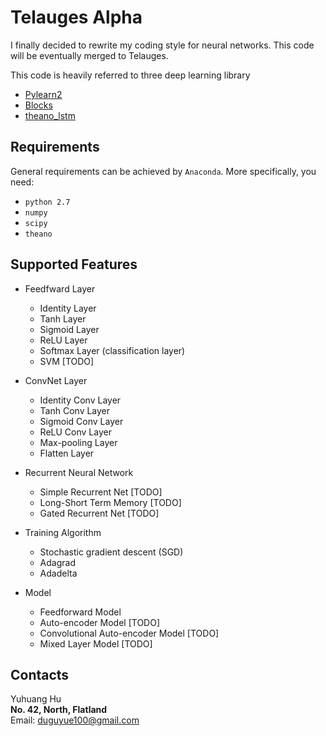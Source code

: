 # Telauges Alpha

I finally decided to rewrite my coding style for neural networks. This code will be eventually merged to Telauges.

This code is heavily referred to three deep learning library

+ [Pylearn2](https://github.com/lisa-lab/pylearn2)
+ [Blocks](https://github.com/mila-udem/blocks)
+ [theano_lstm](https://github.com/JonathanRaiman/theano_lstm)

## Requirements

General requirements can be achieved by `Anaconda`. More specifically, you need:

+ `python 2.7`
+ `numpy`
+ `scipy`
+ `theano`

## Supported Features

+ Feedfward Layer
   + Identity Layer
   + Tanh Layer
   + Sigmoid Layer
   + ReLU Layer
   + Softmax Layer (classification layer)
   + SVM [TODO]

+ ConvNet Layer
   + Identity Conv Layer
   + Tanh Conv Layer
   + Sigmoid Conv Layer
   + ReLU Conv Layer
   + Max-pooling Layer
   + Flatten Layer

+ Recurrent Neural Network
   + Simple Recurrent Net [TODO]
   + Long-Short Term Memory [TODO]
   + Gated Recurrent Net [TODO]

+ Training Algorithm
   + Stochastic gradient descent (SGD)
   + Adagrad
   + Adadelta

+ Model
   + Feedforward Model
   + Auto-encoder Model [TODO]
   + Convolutional Auto-encoder Model [TODO]
   + Mixed Layer Model [TODO]

## Contacts

Yuhuang Hu  
__No. 42, North, Flatland__  
Email: duguyue100@gmail.com
